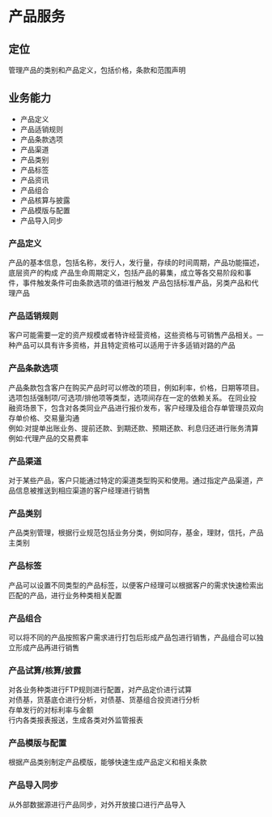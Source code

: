 # 产品服务 
##  定位    
管理产品的类别和产品定义，包括价格，条款和范围声明

## 业务能力  
* 产品定义
* 产品适销规则
* 产品条款选项
* 产品渠道
* 产品类别
* 产品标签
* 产品资讯
* 产品组合
* 产品核算与披露
* 产品模版与配置
* 产品导入同步

### 产品定义
产品的基本信息，包括名称，发行人，发行量，存续的时间周期，产品功能描述，底层资产的构成
产品生命周期定义，包括产品的募集，成立等各交易阶段和事件，事件触发条件可由条款选项的值进行触发
产品包括标准产品，另类产品和代理产品

### 产品适销规则
客户可能需要一定的资产规模或者特许经营资格，这些资格与可销售产品相关。一种产品可以具有许多资格，并且特定资格可以适用于许多适销对路的产品

### 产品条款选项
产品条款包含客户在购买产品时可以修改的项目，例如利率，价格，日期等项目。选项包括强制项/可选项/排他项等类型，选项间存在一定的依赖关系。
在同业投融资场景下，包含对各类同业产品进行报价发布，客户经理及组合存单管理员双向存单价格、交易量沟通  
例如:对提单出账业务、提前还款、到期还款、预期还款、利息归还进行账务清算  
例如:代理产品的交易费率

### 产品渠道
对于某些产品，客户只能通过特定的渠道类型购买和使用。通过指定产品渠道，产品信息被推送到相应渠道的客户经理进行销售

### 产品类别  
产品类别管理，根据行业规范包括业务分类，例如同存，基金，理财，信托，产品主类别  

### 产品标签  
产品可以设置不同类型的产品标签，以便客户经理可以根据客户的需求快速检索出匹配的产品，进行业务种类相关配置   

### 产品组合  
可以将不同的产品按照客户需求进行打包后形成产品包进行销售，产品组合可以独立形成产品再进行销售  

### 产品试算/核算/披露  
对各业务种类进行FTP规则进行配置，对产品定价进行试算  
对债基，货基底仓进行分析，对债基、货基组合投资进行分析  
存单发行的对标利率与金额  
行内各类报表报送，生成各类对外监管报表

### 产品模版与配置  
根据产品类别制定产品模版，能够快速生成产品定义和相关条款

### 产品导入同步  
从外部数据源进行产品同步，对外开放接口进行产品导入